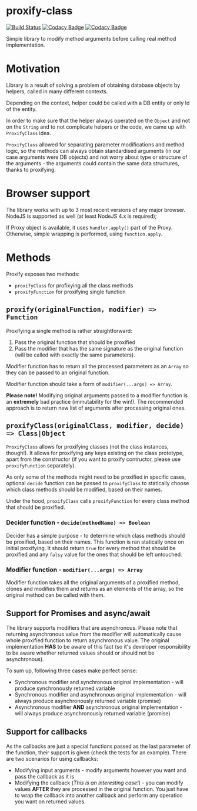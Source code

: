 # proxify-class
[![Build Status](https://travis-ci.org/SzybkiSasza/proxify-class.svg?branch=develop)](https://travis-ci.org/SzybkiSasza/proxify-class)
[![Codacy Badge](https://api.codacy.com/project/badge/Grade/686fbd2f8b274a6fba02c710b9d33561)](https://www.codacy.com/app/SzybkiSasza/proxify-class?utm_source=github.com&amp;utm_medium=referral&amp;utm_content=SzybkiSasza/proxify-class&amp;utm_campaign=Badge_Grade)
[![Codacy Badge](https://api.codacy.com/project/badge/Coverage/686fbd2f8b274a6fba02c710b9d33561)](https://www.codacy.com/app/SzybkiSasza/proxify-class?utm_source=github.com&amp;utm_medium=referral&amp;utm_content=SzybkiSasza/proxify-class&amp;utm_campaign=Badge_Coverage)

Simple library to modify method arguments before calling real method implementation.

# Motivation

Library is a result of solving a problem of obtaining database objects by helpers, called in many different contexts.

Depending on the context, helper could be called with a DB entity or only Id of the entity.

In order to make sure that the helper always operated on the `Object` and not on the `String` and to not complicate helpers or the code, we came up with `ProxifyClass` idea.

`ProxifyClass` allowed for separating parameter modifications and method logic, so the methods can always obtain standardised arguments (in our case arguments were DB objects) and not worry about type or structure of the arguments - the arguments could contain the same data structures, thanks to proxifying.

# Browser support

The library works with up to 3 most recent versions of any major browser. NodeJS is supported as well (at least NodeJS 4.x is required);

If Proxy object is available, it uses `handler.apply()` part of the Proxy. Otherwise, simple wrapping is performed, using `function.apply`.

# Methods

Proxify exposes two methods:
  - `proxifyClass` for profixying all the class methods
  - `proxifyFunction` for proxifying single function

## `proxify(originalFunction, modifier) => Function`

Proxifying a single method is rather straightforward:

1. Pass the original function that should be proxified
2. Pass the modifier that has the same signature as the original function (will be called with exactly the same parameters).

Modifier function has to return all the processed parameters as an `Array` so they can be passed to an original function.

Modifier function should take a form of `modifier(...args) => Array`.

**Please note!** Modifying original arguments passed to a modifier function is an **extremely** bad practice (immutability for the win!). The recommended approach is to return new list of arguments after processing original ones.

## `proxifyClass(originalClass, modifier, decide) => Class|Object`

`ProxifyClass` allows for proxifying classes (not the class instances, though!). It allows for proxifying any keys existing on the class prototype, apart from the constructor (if you want to proxify contructor, please use `proxifyFunction` separately).

As only some of the methods might need to be proxified in specific cases, optional `decide` function can be passed to `proxifyClass` to statically choose which class methods should be modified, based on their names.

Under the hood, `proxifyClass` calls `proxifyFunction` for every class method that should be proxified.

### Decider function - `decide(methodName) => Boolean`

Decider has a simple purpose - to determine which class methods should be proxified, based on their names. This function is ran statically once on initial proxifying. It should return `true` for every method that should be proxified and any `falsy` value for the ones that should be left untouched.

### Modifier function - `modifier(...args) => Array`

Modifier function takes all the original arguments of a proxified method, clones and modifies them and returns as an elements of the array, so the original method can be called with them.

## Support for Promises and async/await

The library supports modifiers that are asynchronous. Please note that returning asynchronous value from the modifier will automatically cause whole proxified function to return asynchronous value. The original implementation **HAS** to be aware of this fact (so it's developer responsibility to be aware whether returned values should or should not be asynchronous).

To sum up, following three cases make perfect sense:

- Synchronous modifier and synchronous original implementation - will produce synchronously returned variable
- Synchronous modifier and asynchronous original implementation - will always produce asynchronously returned variable (promise)
- Asynchronous modifier **AND** asynchronous original implementation - will always produce asynchronously returned variable (promise)

## Support for callbacks

As the callbacks are just a special functions passed as the last parameter of the function, their support is given (check the tests for an example). There are two scenarios for using callbacks:

- Modifying input arguments - modify arguments however you want and pass the callback as it is
- Modifying the callback (*This is an interesting case!*) - you can modify values **AFTER** they are processed in the original function. You just have to wrap the callback into another callback and perform any operation you want on returned values.

